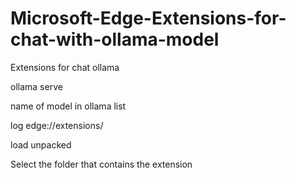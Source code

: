 # Microsoft-Edge-Extensions-for-chat-with-ollama-model
Extensions for chat ollama 


ollama serve

name of model in ollama list


log edge://extensions/

load unpacked

Select the folder that contains the extension
